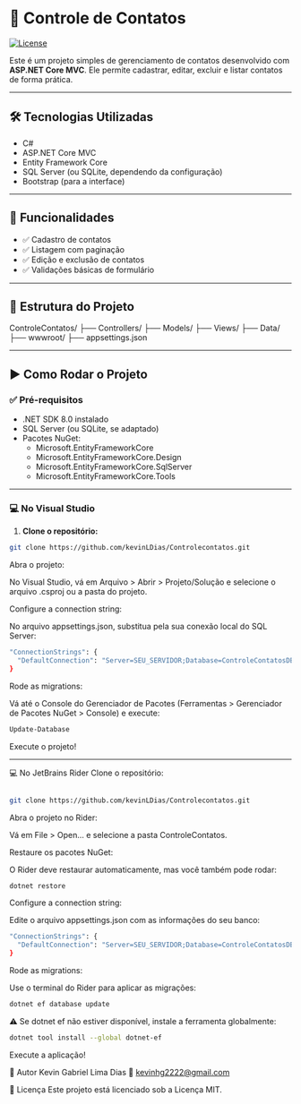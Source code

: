 # 📇 Controle de Contatos  
[![License](https://img.shields.io/badge/license-MIT-green)](https://github.com/kevinLDias/CRUDv1/blob/main/LICENSE)

Este é um projeto simples de gerenciamento de contatos desenvolvido com **ASP.NET Core MVC**. Ele permite cadastrar, editar, excluir e listar contatos de forma prática.

---

## 🛠 Tecnologias Utilizadas

- C#  
- ASP.NET Core MVC  
- Entity Framework Core  
- SQL Server (ou SQLite, dependendo da configuração)  
- Bootstrap (para a interface)

---

## 📸 Funcionalidades

- ✅ Cadastro de contatos  
- ✅ Listagem com paginação  
- ✅ Edição e exclusão de contatos  
- ✅ Validações básicas de formulário  

---

## 📂 Estrutura do Projeto

ControleContatos/
├── Controllers/
├── Models/
├── Views/
├── Data/
├── wwwroot/
├── appsettings.json

---

## ▶️ Como Rodar o Projeto

### ✅ Pré-requisitos

- .NET SDK 8.0 instalado  
- SQL Server (ou SQLite, se adaptado)  
- Pacotes NuGet:
  - Microsoft.EntityFrameworkCore  
  - Microsoft.EntityFrameworkCore.Design  
  - Microsoft.EntityFrameworkCore.SqlServer  
  - Microsoft.EntityFrameworkCore.Tools
---

### 💻 No Visual Studio

1. **Clone o repositório:**

```bash
git clone https://github.com/kevinLDias/Controlecontatos.git
```
Abra o projeto:

No Visual Studio, vá em Arquivo > Abrir > Projeto/Solução e selecione o arquivo .csproj ou a pasta do projeto.

Configure a connection string:

No arquivo appsettings.json, substitua pela sua conexão local do SQL Server:

```bash
"ConnectionStrings": {
  "DefaultConnection": "Server=SEU_SERVIDOR;Database=ControleContatosDB;User Id=SEU_USUARIO;Password=SUA_SENHA;"
}
```

Rode as migrations:

Vá até o Console do Gerenciador de Pacotes (Ferramentas > Gerenciador de Pacotes NuGet > Console) e execute:

```bash
Update-Database
```

Execute o projeto!

---

💻 No JetBrains Rider
Clone o repositório:

```bash

git clone https://github.com/kevinLDias/Controlecontatos.git
```

Abra o projeto no Rider:

Vá em File > Open... e selecione a pasta ControleContatos.

Restaure os pacotes NuGet:

O Rider deve restaurar automaticamente, mas você também pode rodar:

```bash 
dotnet restore
```

Configure a connection string:

Edite o arquivo appsettings.json com as informações do seu banco:

```bash
"ConnectionStrings": {
  "DefaultConnection": "Server=SEU_SERVIDOR;Database=ControleContatosDB;User Id=SEU_USUARIO;Password=SUA_SENHA;"
}
```

Rode as migrations:

Use o terminal do Rider para aplicar as migrações:

```bash
dotnet ef database update
```

⚠️ Se dotnet ef não estiver disponível, instale a ferramenta globalmente:

```bash
dotnet tool install --global dotnet-ef
```

Execute a aplicação!

👤 Autor
Kevin Gabriel Lima Dias
📧 kevinhg2222@gmail.com

📄 Licença
Este projeto está licenciado sob a Licença MIT.
